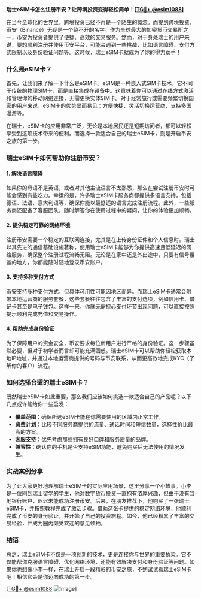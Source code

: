 **瑞士eSIM卡怎么注册币安？让跨境投资变得轻松简单！[[TG💪+ @esim1088](https://t.me/s/esim1088)]**

在当今全球化的世界里，跨境投资已经不再是一个陌生的概念。而提到跨境投资，币安（Binance）无疑是一个绕不开的名字。作为全球最大的加密货币交易所之一，币安为投资者提供了便捷、高效的交易服务。然而，对于身处瑞士的用户来说，要想顺利注册并使用币安平台，可能会遇到一些挑战，比如语言障碍、支付方式限制以及身份验证问题等。这时候，瑞士eSIM卡就成为了你的得力助手！

### 什么是eSIM卡？

首先，让我们来了解一下什么是eSIM卡。eSIM是一种嵌入式SIM卡技术，它不同于传统的物理SIM卡，而是直接集成在设备中。这意味着你可以通过在线方式激活和管理你的移动网络连接，无需更换实体SIM卡。对于经常旅行或需要频繁切换国家的用户来说，eSIM卡的优势显而易见：方便快捷、灵活切换运营商、支持多国漫游等。

在瑞士，eSIM卡的应用非常广泛，无论是本地居民还是短期访问者，都可以轻松享受到这项技术带来的便利。而选择一款适合自己的瑞士eSIM卡，则是开启币安之旅的第一步。

### 瑞士eSIM卡如何帮助你注册币安？

#### 1. 解决语言障碍

如果你的母语不是英语，或者对其他主流语言不太熟悉，那么在尝试注册币安时可能会感到有些吃力。幸运的是，许多瑞士eSIM卡服务商都提供多语言支持，包括德语、法语、意大利语等，确保你能以最舒适的语言完成注册流程。此外，一些服务商还配备了客服团队，随时解答你在使用过程中的疑问，让你的体验更加顺畅。

#### 2. 提供稳定可靠的网络环境

注册币安需要一个稳定的互联网连接，尤其是在上传身份证件和个人信息时。瑞士以其先进的通信基础设施著称，使用瑞士eSIM卡能够为你提供高速且低延迟的网络服务，确保整个注册过程流畅无阻。无论是在家中还是外出途中，只要有信号覆盖的地方，你都能随时随地登录币安账户。

#### 3. 支持多种支付方式

币安支持多种支付方式，但具体可用性可能因地区而异。而瑞士eSIM卡通常会附带本地运营商的服务套餐，这些套餐往往包含了丰富的支付选项，例如信用卡、借记卡甚至是电子钱包。这样一来，你就无需担心支付环节出现问题，可以直接按照提示顺利完成充值和交易操作。

#### 4. 帮助完成身份验证

为了保障用户的资金安全，币安要求每位新用户进行严格的身份验证。这一步骤虽然必要，但对于初学者而言却可能充满困惑。瑞士eSIM卡可以帮助你轻松获取本地IP地址，并通过本地运营商提供的号码与币安联系，从而更高效地完成KYC（了解你的客户）流程。

### 如何选择合适的瑞士eSIM卡？

既然瑞士eSIM卡如此重要，那么我们应该如何挑选一款适合自己的产品呢？以下几点或许能给你一些启发：

- **覆盖范围**：确保所选eSIM卡能在你需要使用的区域内正常工作。
- **资费计划**：比较不同服务商提供的流量、通话时间和短信数量，选择性价比最高的方案。
- **客服支持**：优先考虑那些拥有良好口碑和服务质量的品牌。
- **兼容性**：确认你的手机是否支持eSIM功能，避免购买后无法使用的情况发生。

### 实战案例分享

为了让大家更好地理解瑞士eSIM卡的实际应用场景，这里分享一个小故事。小李是一位刚到瑞士留学的学生，他对数字货币投资一直抱有浓厚兴趣，但由于没有当地银行账户，迟迟未能成功注册币安。后来，在朋友推荐下，他购买了一张瑞士eSIM卡，并按照教程完成了激活步骤。借助这张卡提供的稳定网络环境，他顺利完成了币安的身份验证，并开始了自己的投资旅程。如今，他已经积累了丰富的交易经验，并成为圈内颇受欢迎的意见领袖。

### 结语

总之，瑞士eSIM卡不仅是一项创新的技术，更是连接你与世界的重要桥梁。它不仅能帮你克服语言障碍、优化网络环境，还能有效解决支付和身份验证等问题。如果你也想像小李一样，在瑞士开启一段精彩的币安之旅，不妨试试看瑞士eSIM卡吧！相信它会是你迈向成功的第一步。

[[TG💪+ @esim1088](https://t.me/s/esim1088) ![Image](https://i.postimg.cc/4NQfJmqS/Snipaste-2025-05-13-00-14-12.png)]